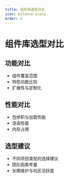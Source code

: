 ```yaml
---
title: 组件库选型对比
icon: balance-scale
order: 4
---
```


# 组件库选型对比

## 功能对比
- 组件覆盖范围
- 特色功能比较
- 扩展性与定制化

## 性能对比
- 包体积与加载性能
- 渲染性能
- 内存占用

## 选型建议
- 不同项目类型的选择建议
- 团队因素考量
- 长期维护与社区活跃度
